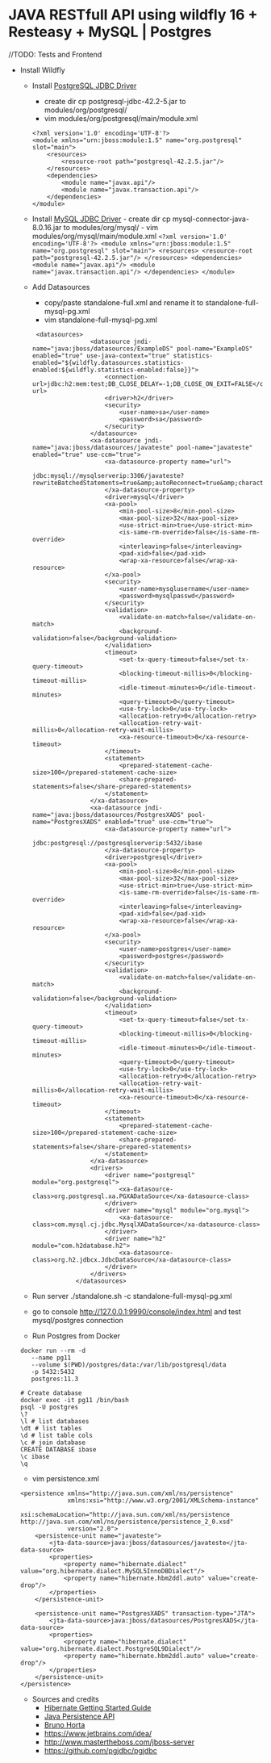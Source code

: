# JAVA RESTfull API using wildfly 16 + Resteasy + MySQL | Postgres
//TODO: Tests and Frontend  

 - Install Wildfly
     - Install [PostgreSQL JDBC Driver](https://github.com/pgjdbc/pgjdbc) 
         - create dir cp postgresql-jdbc-42.2-5.jar to modules/org/postgresql/
         - vim modules/org/postgresql/main/module.xml
         ```
         <?xml version='1.0' encoding='UTF-8'?>
         <module xmlns="urn:jboss:module:1.5" name="org.postgresql" slot="main">
             <resources>
                 <resource-root path="postgresql-42.2.5.jar"/>
             </resources>
             <dependencies>
                 <module name="javax.api"/>
                 <module name="javax.transaction.api"/>
             </dependencies>
         </module>
         ```
     
     - Install [MySQL JDBC Driver](https://dev.mysql.com/downloads/connector/j/) 
             - create dir cp mysql-connector-java-8.0.16.jar to modules/org/mysql/
             - vim modules/org/mysql/main/module.xml
             ```
             <?xml version='1.0' encoding='UTF-8'?>
             <module xmlns="urn:jboss:module:1.5" name="org.postgresql" slot="main">
                 <resources>
                     <resource-root path="postgresql-42.2.5.jar"/>
                 </resources>
                 <dependencies>
                     <module name="javax.api"/>
                     <module name="javax.transaction.api"/>
                 </dependencies>
             </module>
             ```
     
     - Add Datasources
         - copy/paste standalone-full.xml and rename it to standalone-full-mysql-pg.xml  
         - vim standalone-full-mysql-pg.xml
         ```
          <datasources>
                         <datasource jndi-name="java:jboss/datasources/ExampleDS" pool-name="ExampleDS" enabled="true" use-java-context="true" statistics-enabled="${wildfly.datasources.statistics-enabled:${wildfly.statistics-enabled:false}}">
                             <connection-url>jdbc:h2:mem:test;DB_CLOSE_DELAY=-1;DB_CLOSE_ON_EXIT=FALSE</connection-url>
                             <driver>h2</driver>
                             <security>
                                 <user-name>sa</user-name>
                                 <password>sa</password>
                             </security>
                         </datasource>
                         <xa-datasource jndi-name="java:jboss/datasources/javateste" pool-name="javateste" enabled="true" use-ccm="true">
                             <xa-datasource-property name="url">
                                 jdbc:mysql://mysqlserverip:3306/javateste?rewriteBatchedStatements=true&amp;autoReconnect=true&amp;characterEncoding=utf8&amp;useUnicode=true
                             </xa-datasource-property>
                             <driver>mysql</driver>
                             <xa-pool>
                                 <min-pool-size>8</min-pool-size>
                                 <max-pool-size>32</max-pool-size>
                                 <use-strict-min>true</use-strict-min>
                                 <is-same-rm-override>false</is-same-rm-override>
                                 <interleaving>false</interleaving>
                                 <pad-xid>false</pad-xid>
                                 <wrap-xa-resource>false</wrap-xa-resource>
                             </xa-pool>
                             <security>
                                 <user-name>mysqlusername</user-name>
                                 <password>mysqlpasswd</password>
                             </security>
                             <validation>
                                 <validate-on-match>false</validate-on-match>
                                 <background-validation>false</background-validation>
                             </validation>
                             <timeout>
                                 <set-tx-query-timeout>false</set-tx-query-timeout>
                                 <blocking-timeout-millis>0</blocking-timeout-millis>
                                 <idle-timeout-minutes>0</idle-timeout-minutes>
                                 <query-timeout>0</query-timeout>
                                 <use-try-lock>0</use-try-lock>
                                 <allocation-retry>0</allocation-retry>
                                 <allocation-retry-wait-millis>0</allocation-retry-wait-millis>
                                 <xa-resource-timeout>0</xa-resource-timeout>
                             </timeout>
                             <statement>
                                 <prepared-statement-cache-size>100</prepared-statement-cache-size>
                                 <share-prepared-statements>false</share-prepared-statements>
                             </statement>
                         </xa-datasource>
                         <xa-datasource jndi-name="java:jboss/datasources/PostgresXADS" pool-name="PostgresXADS" enabled="true" use-ccm="true">
                             <xa-datasource-property name="url">
                                 jdbc:postgresql://postgresqlserverip:5432/ibase
                             </xa-datasource-property>
                             <driver>postgresql</driver>
                             <xa-pool>
                                 <min-pool-size>8</min-pool-size>
                                 <max-pool-size>32</max-pool-size>
                                 <use-strict-min>true</use-strict-min>
                                 <is-same-rm-override>false</is-same-rm-override>
                                 <interleaving>false</interleaving>
                                 <pad-xid>false</pad-xid>
                                 <wrap-xa-resource>false</wrap-xa-resource>
                             </xa-pool>
                             <security>
                                 <user-name>postgres</user-name>
                                 <password>postgres</password>
                             </security>
                             <validation>
                                 <validate-on-match>false</validate-on-match>
                                 <background-validation>false</background-validation>
                             </validation>
                             <timeout>
                                 <set-tx-query-timeout>false</set-tx-query-timeout>
                                 <blocking-timeout-millis>0</blocking-timeout-millis>
                                 <idle-timeout-minutes>0</idle-timeout-minutes>
                                 <query-timeout>0</query-timeout>
                                 <use-try-lock>0</use-try-lock>
                                 <allocation-retry>0</allocation-retry>
                                 <allocation-retry-wait-millis>0</allocation-retry-wait-millis>
                                 <xa-resource-timeout>0</xa-resource-timeout>
                             </timeout>
                             <statement>
                                 <prepared-statement-cache-size>100</prepared-statement-cache-size>
                                 <share-prepared-statements>false</share-prepared-statements>
                             </statement>
                         </xa-datasource>
                         <drivers>
                             <driver name="postgresql" module="org.postgresql">
                                 <xa-datasource-class>org.postgresql.xa.PGXADataSource</xa-datasource-class>
                             </driver>
                             <driver name="mysql" module="org.mysql">
                                 <xa-datasource-class>com.mysql.cj.jdbc.MysqlXADataSource</xa-datasource-class>
                             </driver>
                             <driver name="h2" module="com.h2database.h2">
                                 <xa-datasource-class>org.h2.jdbcx.JdbcDataSource</xa-datasource-class>
                             </driver>
                         </drivers>
                     </datasources>
         ```
     
     - Run server ./standalone.sh -c standalone-full-mysql-pg.xml
     - go to console   http://127.0.0.1:9990/console/index.html and test mysql/postgres connection
     
     - Run Postgres from Docker
     ```
     docker run --rm -d  
        --name pg11 
        --volume $(PWD)/postgres/data:/var/lib/postgresql/data 
        -p 5432:5432 
        postgres:11.3
     
     # Create database
     docker exec -it pg11 /bin/bash
     psql -U postgres
     \?
     \l # list databases
     \dt # list tables
     \d # list table cols
     \c # join database
     CREATE DATABASE ibase
     \c ibase  
     \q  
     ```
     
     - vim persistence.xml
     ```
     <persistence xmlns="http://java.sun.com/xml/ns/persistence"
                  xmlns:xsi="http://www.w3.org/2001/XMLSchema-instance"
                  xsi:schemaLocation="http://java.sun.com/xml/ns/persistence http://java.sun.com/xml/ns/persistence/persistence_2_0.xsd"
                  version="2.0">
         <persistence-unit name="javateste">
             <jta-data-source>java:jboss/datasources/javateste</jta-data-source>
             <properties>
                 <property name="hibernate.dialect" value="org.hibernate.dialect.MySQL5InnoDBDialect"/>
                 <property name="hibernate.hbm2ddl.auto" value="create-drop"/>
             </properties>
         </persistence-unit>
     
         <persistence-unit name="PostgresXADS" transaction-type="JTA">
             <jta-data-source>java:jboss/datasources/PostgresXADS</jta-data-source>
             <properties>
                 <property name="hibernate.dialect" value="org.hibernate.dialect.PostgreSQL9Dialect"/>
                 <property name="hibernate.hbm2ddl.auto" value="create-drop"/>
             </properties>
         </persistence-unit>
     </persistence>
     ``` 
     
     - Sources and credits
         - [Hibernate Getting Started Guide](https://docs.jboss.org/hibernate/orm/5.4/quickstart/html_single/#_the_hibernate_modules_artifacts)        
         - [Java Persistence API](https://docs.jboss.org/hibernate/orm/5.4/quickstart/html_single/#hibernate-gsg-tutorial-jpa-entity)
         - [Bruno Horta](https://github.com/brunohorta82/CursoJavaEE_Modulo01)
         - <https://www.jetbrains.com/idea/>
         - <http://www.mastertheboss.com/jboss-server>
         - <https://github.com/pgjdbc/pgjdbc>
     
     
     
     
    